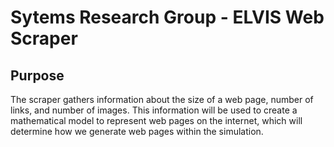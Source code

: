 # Sytems Research Group - ELVIS Web Scraper
## Purpose
The scraper gathers information about the size of a web page, number of links, and number of images.  This information will be used to create a mathematical model to represent web pages on the internet, which will determine how we generate web pages within the simulation.  